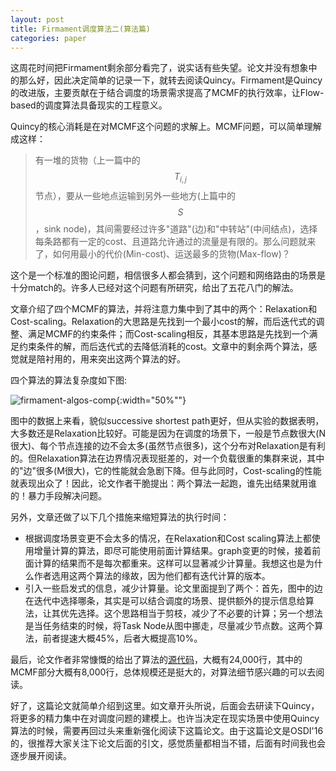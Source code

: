 ```yaml
---
layout: post
title: Firmament调度算法二(算法篇)
categories: paper
---
```


这周花时间把Firmament剩余部分看完了，说实话有些失望。论文并没有想象中的那么好，因此决定简单的记录一下，就转去阅读Quincy。Firmament是Quincy的改进版，主要贡献在于结合调度的场景需求提高了MCMF的执行效率，让Flow-based的调度算法具备现实的工程意义。

Quincy的核心消耗是在对MCMF这个问题的求解上。MCMF问题，可以简单理解成这样：
> 有一堆的货物（上一篇中的$$T_{i,j}$$节点），要从一些地点运输到另外一些地方(上篇中的$$S$$，sink node)，其间需要经过许多"道路"(边)和"中转站"(中间结点)，选择每条路都有一定的cost、且道路允许通过的流量是有限的。那么问题就来了，如何用最小的代价(Min-cost)、运送最多的货物(Max-flow)？

这个是一个标准的图论问题，相信很多人都会猜到，这个问题和网络路由的场景是十分match的。许多人已经对这个问题有所研究，给出了五花八门的解法。

文章介绍了四个MCMF的算法，并将注意力集中到了其中的两个：Relaxation和Cost-scaling。Relaxation的大思路是先找到一个最小cost的解，而后迭代式的调整、满足MCMF的约束条件；而Cost-scaling相反，其基本思路是先找到一个满足约束条件的解，而后迭代式的去降低消耗的cost。文章中的剩余两个算法，感觉就是陪衬用的，用来突出这两个算法的好。

四个算法的算法复杂度如下图:

![firmament-algos-comp]({{site.url}}/images/firmament-algos-complexities.png){:width="50%""}

图中的数据上来看，貌似successive shortest path更好，但从实验的数据表明，大多数还是Relaxation比较好。可能是因为在调度的场景下，一般是节点数很大(N很大)、每个节点连接的边不会太多(虽然节点很多)，这个分布对Relaxation是有利的。但Relaxation算法在边界情况表现挺差的，对一个负载很重的集群来说，其中的"边"很多(M很大)，它的性能就会急剧下降。但与此同时，Cost-scaling的性能就表现出众了！因此，论文作者干脆提出：两个算法一起跑，谁先出结果就用谁的！暴力手段解决问题。

另外，文章还做了以下几个措施来缩短算法的执行时间：
- 根据调度场景变更不会太多的情况，在Relaxation和Cost scaling算法上都使用增量计算的算法，即尽可能使用前面计算结果。graph变更的时候，接着前面计算的结果而不是每次都重来。这样可以显著减少计算量。我想这也是为什么作者选用这两个算法的缘故，因为他们都有迭代计算的版本。
- 引入一些启发式的信息，减少计算量。论文里面提到了两个：首先，图中的边在迭代中选择哪条，其实是可以结合调度的场景、提供额外的提示信息给算法，让其优先选择。这个思路相当于剪枝，减少了不必要的计算；另一个想法是当任务结束的时候，将Task Node从图中挪走，尽量减少节点数。这两个算法，前者提速大概45%，后者大概提高10%。

最后，论文作者非常慷慨的给出了算法的[源代码](http://firmament.io)，大概有24,000行，其中的MCMF部分大概有8,000行，总体规模还是挺大的，对算法细节感兴趣的可以去阅读。

好了，这篇论文就简单介绍到这里。如文章开头所说，后面会去研读下Quincy，将更多的精力集中在对调度问题的建模上。也许当决定在现实场景中使用Quincy算法的时候，需要再回过头来重新强化阅读下这篇论文。由于这篇论文是OSDI'16的，很推荐大家关注下论文后面的引文，感觉质量都相当不错，后面有时间我也会逐步展开阅读。
